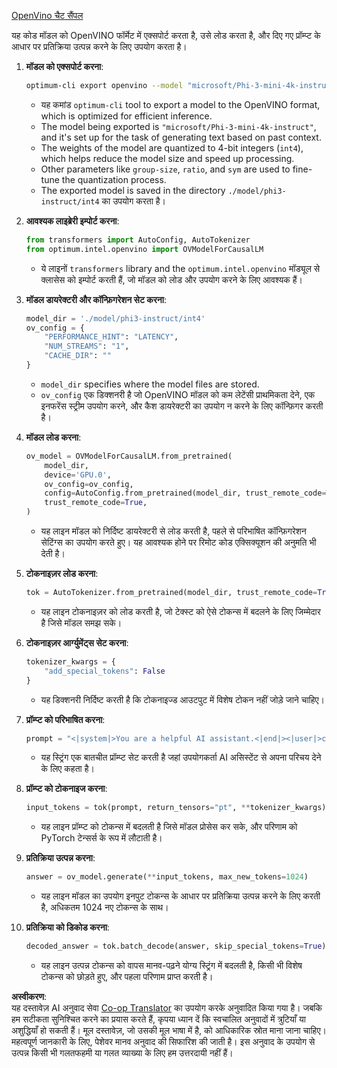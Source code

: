 <!--
CO_OP_TRANSLATOR_METADATA:
{
  "original_hash": "5621d23b682762686e0eccc7ce8bd9ec",
  "translation_date": "2025-04-04T18:05:18+00:00",
  "source_file": "md\\02.Application\\01.TextAndChat\\Phi3\\E2E_OpenVino_Chat.md",
  "language_code": "hi"
}
-->
[OpenVino चैट सैंपल](../../../../../../code/06.E2E/E2E_OpenVino_Chat_Phi3-instruct.ipynb)

यह कोड मॉडल को OpenVINO फॉर्मेट में एक्सपोर्ट करता है, उसे लोड करता है, और दिए गए प्रॉम्प्ट के आधार पर प्रतिक्रिया उत्पन्न करने के लिए उपयोग करता है।

1. **मॉडल को एक्सपोर्ट करना**:
   ```bash
   optimum-cli export openvino --model "microsoft/Phi-3-mini-4k-instruct" --task text-generation-with-past --weight-format int4 --group-size 128 --ratio 0.6 --sym --trust-remote-code ./model/phi3-instruct/int4
   ```
   - यह कमांड `optimum-cli` tool to export a model to the OpenVINO format, which is optimized for efficient inference.
   - The model being exported is `"microsoft/Phi-3-mini-4k-instruct"`, and it's set up for the task of generating text based on past context.
   - The weights of the model are quantized to 4-bit integers (`int4`), which helps reduce the model size and speed up processing.
   - Other parameters like `group-size`, `ratio`, and `sym` are used to fine-tune the quantization process.
   - The exported model is saved in the directory `./model/phi3-instruct/int4` का उपयोग करता है।

2. **आवश्यक लाइब्रेरी इम्पोर्ट करना**:
   ```python
   from transformers import AutoConfig, AutoTokenizer
   from optimum.intel.openvino import OVModelForCausalLM
   ```
   - ये लाइनों `transformers` library and the `optimum.intel.openvino` मॉड्यूल से क्लासेस को इम्पोर्ट करती हैं, जो मॉडल को लोड और उपयोग करने के लिए आवश्यक हैं।

3. **मॉडल डायरेक्टरी और कॉन्फ़िगरेशन सेट करना**:
   ```python
   model_dir = './model/phi3-instruct/int4'
   ov_config = {
       "PERFORMANCE_HINT": "LATENCY",
       "NUM_STREAMS": "1",
       "CACHE_DIR": ""
   }
   ```
   - `model_dir` specifies where the model files are stored.
   - `ov_config` एक डिक्शनरी है जो OpenVINO मॉडल को कम लेटेंसी प्राथमिकता देने, एक इनफरेंस स्ट्रीम उपयोग करने, और कैश डायरेक्टरी का उपयोग न करने के लिए कॉन्फ़िगर करती है।

4. **मॉडल लोड करना**:
   ```python
   ov_model = OVModelForCausalLM.from_pretrained(
       model_dir,
       device='GPU.0',
       ov_config=ov_config,
       config=AutoConfig.from_pretrained(model_dir, trust_remote_code=True),
       trust_remote_code=True,
   )
   ```
   - यह लाइन मॉडल को निर्दिष्ट डायरेक्टरी से लोड करती है, पहले से परिभाषित कॉन्फ़िगरेशन सेटिंग्स का उपयोग करते हुए। यह आवश्यक होने पर रिमोट कोड एक्सिक्यूशन की अनुमति भी देती है।

5. **टोकनाइज़र लोड करना**:
   ```python
   tok = AutoTokenizer.from_pretrained(model_dir, trust_remote_code=True)
   ```
   - यह लाइन टोकनाइज़र को लोड करती है, जो टेक्स्ट को ऐसे टोकन्स में बदलने के लिए जिम्मेदार है जिसे मॉडल समझ सके।

6. **टोकनाइज़र आर्ग्युमेंट्स सेट करना**:
   ```python
   tokenizer_kwargs = {
       "add_special_tokens": False
   }
   ```
   - यह डिक्शनरी निर्दिष्ट करती है कि टोकनाइज्ड आउटपुट में विशेष टोकन नहीं जोड़े जाने चाहिए।

7. **प्रॉम्प्ट को परिभाषित करना**:
   ```python
   prompt = "<|system|>You are a helpful AI assistant.<|end|><|user|>can you introduce yourself?<|end|><|assistant|>"
   ```
   - यह स्ट्रिंग एक बातचीत प्रॉम्प्ट सेट करती है जहां उपयोगकर्ता AI असिस्टेंट से अपना परिचय देने के लिए कहता है।

8. **प्रॉम्प्ट को टोकनाइज करना**:
   ```python
   input_tokens = tok(prompt, return_tensors="pt", **tokenizer_kwargs)
   ```
   - यह लाइन प्रॉम्प्ट को टोकन्स में बदलती है जिसे मॉडल प्रोसेस कर सके, और परिणाम को PyTorch टेन्सर्स के रूप में लौटाती है।

9. **प्रतिक्रिया उत्पन्न करना**:
   ```python
   answer = ov_model.generate(**input_tokens, max_new_tokens=1024)
   ```
   - यह लाइन मॉडल का उपयोग इनपुट टोकन्स के आधार पर प्रतिक्रिया उत्पन्न करने के लिए करती है, अधिकतम 1024 नए टोकन्स के साथ।

10. **प्रतिक्रिया को डिकोड करना**:
    ```python
    decoded_answer = tok.batch_decode(answer, skip_special_tokens=True)[0]
    ```
    - यह लाइन उत्पन्न टोकन्स को वापस मानव-पढ़ने योग्य स्ट्रिंग में बदलती है, किसी भी विशेष टोकन्स को छोड़ते हुए, और पहला परिणाम प्राप्त करती है।

**अस्वीकरण**:  
यह दस्तावेज़ AI अनुवाद सेवा [Co-op Translator](https://github.com/Azure/co-op-translator) का उपयोग करके अनुवादित किया गया है। जबकि हम सटीकता सुनिश्चित करने का प्रयास करते हैं, कृपया ध्यान दें कि स्वचालित अनुवादों में त्रुटियाँ या अशुद्धियाँ हो सकती हैं। मूल दस्तावेज़, जो उसकी मूल भाषा में है, को आधिकारिक स्रोत माना जाना चाहिए। महत्वपूर्ण जानकारी के लिए, पेशेवर मानव अनुवाद की सिफारिश की जाती है। इस अनुवाद के उपयोग से उत्पन्न किसी भी गलतफहमी या गलत व्याख्या के लिए हम उत्तरदायी नहीं हैं।